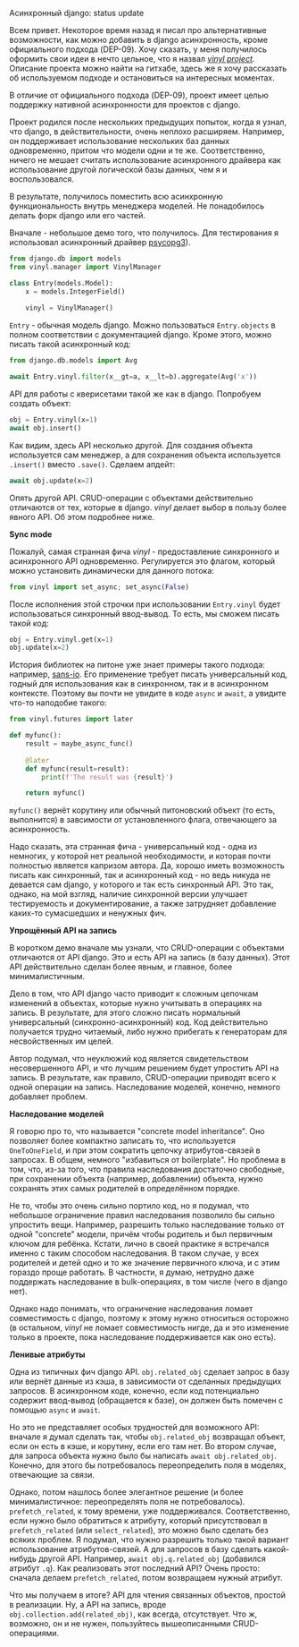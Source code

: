 Асинхронный django: status update

Всем привет. Некоторое время назад я писал про альтернативные 
возможности, как можно добавить в django асинхронность, кроме официального 
подхода 
(DEP-09). Хочу сказать, у меня получилось оформить свои идеи в нечто цельное, что 
я назвал [*vinyl project*](https://github.com/pwtail/vinyl). 
Описание проекта можно найти на гитхабе, здесь же я хочу рассказать об 
используемом подходе и остановиться на интересных моментах.

В отличие от официального подхода (DEP-09), проект имеет целью
поддержку нативной асинхронности для проектов с django.

Проект родился после нескольких предыдущих попыток, когда я узнал, что 
django, в действительности, очень неплохо расширяем. Например, он поддерживает 
использование 
нескольких баз данных одновременно, притом что модели одни и те же. 
Соответственно, ничего не мешает считать использование асинхронного драйвера 
как использование другой логической базы данных, чем я и воспользовался.

В результате, получилось поместить всю асинхронную функциональность внутрь 
менеджера моделей. Не понадобилось делать форк django или его частей. 

Вначале - небольшое демо того, что получилось. Для тестирования я 
использовал асинхронный драйвер [psycopg3](https://www.psycopg.org/psycopg3/)).

```python
from django.db import models
from vinyl.manager import VinylManager

class Entry(models.Model):
    x = models.IntegerField()
    
    vinyl = VinylManager()
```

`Entry` - обычная модель django. Можно пользоваться `Entry.objects` в полном 
соответствии с документацией django. Кроме этого, можно писать такой 
асинхронный код:

```python
from django.db.models import Avg

await Entry.vinyl.filter(x__gt=a, x__lt=b).aggregate(Avg('x'))
```

API для работы с кверисетами такой же как в django. Попробуем создать объект:

```python
obj = Entry.vinyl(x=1)
await obj.insert()
```

Как видим, здесь API несколько другой. Для создания объекта используется сам 
менеджер, а для сохранения объекта используется `.insert()` вместо `.save()`.
Сделаем апдейт:

```python
await obj.update(x=2)
```

Опять другой API. CRUD-операции с объектами действительно отличаются от тех, 
которые в django. *vinyl* делает выбор в пользу более явного API. Об этом 
подробнее ниже.

**Sync mode**

Пожалуй, самая странная фича *vinyl* - предоставление синхронного и 
асинхронного API одновременно. Регулируется это флагом, который можно 
установить динамически для данного потока:

```python
from vinyl import set_async; set_async(False)
```

После исполнения этой строчки при использовании `Entry.vinyl` будет 
использоваться синхронный ввод-вывод. То есть, мы сможем писать такой код:

```python
obj = Entry.vinyl.get(x=1)
obj.update(x=2)
```

История библиотек на питоне уже знает примеры такого подхода: например,
[sans-io](https://sans-io.readthedocs.io/). Его применение требует писать 
универсальный код, годный для использования как в синхронном, так и в 
асинхронном контексте. Поэтому вы почти не увидите в коде `async` и `await`, 
а увидите что-то наподобие такого:

```python
from vinyl.futures import later

def myfunc():
    result = maybe_async_func()
    
    @later
    def myfunc(result=result):
        print(f'The result was {result}')

    return myfunc()
```

`myfunc()` вернёт корутину или обычный питоновский объект (то есть, 
выполнится) в завсимости от установленного флага, отвечающего за асинхронность.

Надо сказать, эта странная фича - универсальный код - одна из немногих, у
которой нет реальной необходимости, и которая почти полностью является
капризом 
автора. Да, хорошо иметь возможность писать как синхронный, так и 
асинхронный код - но ведь никуда не девается сам django, у которого и так есть 
синхронный API. Это так, однако, на мой взгляд, наличие синхронной версии 
улучшает 
тестируемость и документирование, а также затрудняет добавление каких-то 
сумасшедших 
и ненужных фич.

**Упрощённый API на запись**

В коротком демо вначале мы узнали, что CRUD-операции с объектами отличаются 
от API django. Это и есть API на запись (в базу данных). Этот API 
действительно сделан более явным, и главное, более минималистичным.

Дело в том, что API django часто приводит к сложным цепочкам изменений в 
объектах, которые нужно учитывать в операциях на запись. В результате, для 
этого сложно писать нормальный универсальный (синхронно-асинхронный) код. 
Код действительно получается трудно читаемый, либо нужно прибегать к 
генераторам для несвойственных им целей.

Автор подумал, что неуклюжий код является свидетельством несовершенного API,
и что лучшим решением будет упростить API на запись. В 
результате, как правило, CRUD-операции приводят всего к одной 
операции на запись. Наследование моделей, конечно, немного добавляет проблем.

**Наследование моделей**

Я говорю про то, что называется "concrete model inheritance". Оно позволяет 
более компактно записать то, что используется `OneToOneField`, и при этом 
сократить цепочку атрибутов-связей в запросах. В общем, немного "избавиться от 
boilerplate". Но проблема в том, что, из-за того, что правила наследования 
достаточно свободные, при сохранении объекта (например, добавлении) объекта, 
нужно сохранять этих самых родителей в определённом порядке.

Не то, чтобы это очень сильно портило код, но я подумал, что небольшое 
ограничение правил наследования позволило бы сильно упростить вещи. Например,
разрешить только наследование только от одной "concrete" модели, причём 
чтобы родитель и был первичным ключом для ребёнка. Кстати, лично в своей 
практике я 
встречался именно с таким способом наследования. В таком случае, у всех 
родителей и детей одно и то же значение первичного ключа, и с этим гораздо 
проще работать. В частности, я думаю, нетрудно даже поддержать 
наследование в 
bulk-операциях, в том числе (чего в django нет).

Однако надо понимать, что ограничение наследования ломает совместимость с 
django, поэтому к этому нужно относиться осторожно (в остальном, *vinyl* не 
ломает совместимость нигде, да и это изменение только в проекте, пока 
наследование поддерживается как оно есть).

**Ленивые атрибуты**

Одна из типичных фич django API. `obj.related_obj` сделает запрос в базу или 
вернёт данные из кэша, в зависимости от сделанных предыдущих запросов. В 
асинхронном коде, конечно, если код потенциально содержит ввод-вывод 
(обращается к базе), он должен быть помечен с помощью `async` и `await`.

Но это не представляет особых трудностей для возможного API: вначале я думал 
сделать так, чтобы `obj.related_obj` возвращал объект, если он есть в кэше, 
и корутину, если его там нет. Во втором случае, для запроса объекта нужно 
было бы написать `await obj.related_obj`. Конечно, для этого бы 
потребовалось переопределить поля в моделях, отвечающие за связи.

Однако, потом нашлось более элегантное решение (и более 
минималистичное: переопределять поля не потребовалось). `prefetch_related`, к 
тому времени, уже поддерживался. Соответственно, если нужно было обратиться 
к атрибуту, который присутствовал в `prefetch_related` (или `select_related`), 
это можно 
было 
сделать без всяких проблем. Я подумал, что нужно разрешить только такой 
вариант использование атрибутов-связей. А для запросов в базу сделать 
какой-нибудь другой API. Например, `await obj.q.related_obj` (добавился 
атрибут `.q`). Как реализовать этот последний API? Очень просто: сначала 
делаем `prefetch_related`, потом возвращаем нужный атрибут.

Что мы получаем в итоге? API для чтения связанных объектов, простой в 
реализации. Ну, а API на запись, вроде `obj.collection.add(related_obj)`, 
как всегда, отсутствует. Что ж, возможно, он и не нужен, пользуйтесь 
вышеописанными CRUD-операциями.
